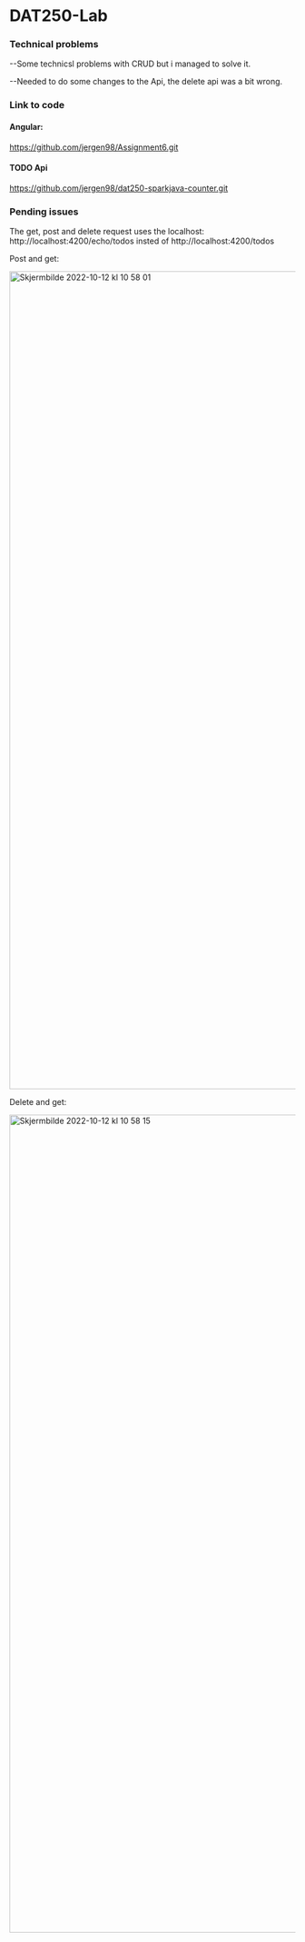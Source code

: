 # DAT250-Lab

### Technical problems
--Some technicsl problems with CRUD but i managed to solve it.

--Needed to do some changes to the Api, the delete api was a bit wrong.  

### Link to code
#### Angular: 
https://github.com/jergen98/Assignment6.git

#### TODO Api
https://github.com/jergen98/dat250-sparkjava-counter.git

### Pending issues
The get, post and delete request uses the localhost: http://localhost:4200/echo/todos insted of http://localhost:4200/todos


Post and get:

<img width="1440" alt="Skjermbilde 2022-10-12 kl  10 58 01" src="https://user-images.githubusercontent.com/81374042/195299994-0dbfb7dd-51d7-4418-b704-16fdaa3b3218.png">

Delete and get:

<img width="1440" alt="Skjermbilde 2022-10-12 kl  10 58 15" src="https://user-images.githubusercontent.com/81374042/195300020-c7a96ee2-560b-4ef2-9476-7ac47efb3286.png">
